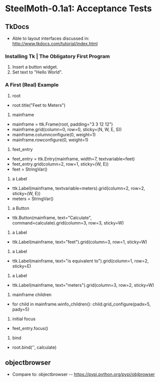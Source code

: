 # SteelMoth-0.1a1: Acceptance Tests


## TkDocs
* Able to layout interfaces discussed in: http://www.tkdocs.com/tutorial/index.html

### Installing Tk | The Obligatory First Program
1. Insert a button widget.
1. Set text to "Hello World".

### A First (Real) Example
1. root
  * root.title("Feet to Meters")
1. mainframe
  * mainframe = ttk.Frame(root, padding="3 3 12 12")
  * mainframe.grid(column=0, row=0, sticky=(N, W, E, S))
  * mainframe.columnconfigure(0, weight=1)
  * mainframe.rowconfigure(0, weight=1)
1. feet_entry
  * feet_entry = ttk.Entry(mainframe, width=7, textvariable=feet)
  * feet_entry.grid(column=2, row=1, sticky=(W, E))
  * feet = StringVar()
1. a Label
  * ttk.Label(mainframe, textvariable=meters).grid(column=2, row=2, sticky=(W, E))
  * meters = StringVar()
1. a Button
  * ttk.Button(mainframe, text="Calculate", command=calculate).grid(column=3, row=3, sticky=W)
1. a Label
  * ttk.Label(mainframe, text="feet").grid(column=3, row=1, sticky=W)
1. a Label
  * ttk.Label(mainframe, text="is equivalent to").grid(column=1, row=2, sticky=E)
1. a Label
  * ttk.Label(mainframe, text="meters").grid(column=3, row=2, sticky=W)
1. mainframe children
  * for child in mainframe.winfo_children(): child.grid_configure(padx=5, pady=5)
1. initial focus
  * feet_entry.focus()
1. bind
  * root.bind('<Return>', calculate)

## objectbrowser
* Compare to: objectbrowser -- https://pypi.python.org/pypi/objbrowser